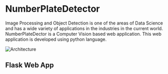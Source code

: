 # NumberPlateDetector

Image Processing and Object Detection is one of the areas of Data Science and has a wide variety of applications in the industries in the current world.
NumberPlateDector is a Computer Vision based web application. This web application is developed using python language.

![Architecture](https://user-images.githubusercontent.com/52131905/190629849-4b0c4299-dd55-425f-922c-44c8b8a03a5c.png)


## Flask Web App

<p>
  <img href="https://github.com/dakshgodara2001/NumberPlateDetector/blob/main/Screen%20Shot%201.png">
  <img href="https://github.com/dakshgodara2001/NumberPlateDetector/blob/main/Screen%20Shot%202.png">
  <img href="https://github.com/dakshgodara2001/NumberPlateDetector/blob/main/Screen%20Shot%203.png">
</p>
